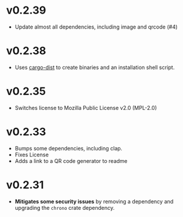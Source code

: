 # v0.2.39
* Update almost all dependencies, including image and qrcode (#4)

# v0.2.38

* Uses [cargo-dist](https://github.com/axodotdev/cargo-dist) to create binaries and an installation shell script.

# v0.2.35

* Switches license to Mozilla Public License v2.0 (MPL-2.0)

# v0.2.33
* Bumps some dependencies, including clap.
* Fixes License
* Adds a link to a QR code generator to readme

# v0.2.31

* **Mitigates some security issues** by removing a dependency and upgrading the `chrono` crate dependency.

